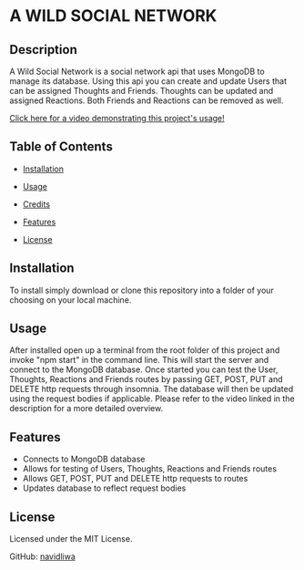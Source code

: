 # A WILD SOCIAL NETWORK

## Description
A Wild Social Network is a social network api that uses MongoDB to manage its database. Using this api you can create and update Users that can be assigned Thoughts and Friends. Thoughts can be updated and assigned Reactions. Both Friends and Reactions can be removed as well.

[Click here for a video demonstrating this project's usage!](https://www.youtube.com/watch?v=qWa2Kmlwt_0)


## Table of Contents

- [Installation](#installation)

- [Usage](#usage)

- [Credits](#credits)

- [Features](#features)

- [License](#license)

## Installation
To install simply download or clone this repository into a folder of your choosing on your local machine.


## Usage
After installed open up a terminal from the root folder of this project and invoke "npm start" in the command line. This will start the server and connect to the MongoDB database. Once started you can test the User, Thoughts, Reactions and Friends routes by passing GET, POST, PUT and DELETE http requests through insomnia. The database will then be updated using the request bodies if applicable. Please refer to the video linked in the description for a more detailed overview.


## Features
- Connects to MongoDB database
- Allows for testing of Users, Thoughts, Reactions and Friends routes
- Allows GET, POST, PUT and DELETE http requests to routes
- Updates database to reflect request bodies

## License
Licensed under the MIT License.

GitHub: [navidliwa](https://github.com/navidliwa)
